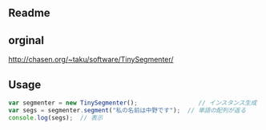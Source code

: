 Readme
-----
## orginal 
http://chasen.org/~taku/software/TinySegmenter/

## Usage
```js
var segmenter = new TinySegmenter();                 // インスタンス生成
var segs = segmenter.segment("私の名前は中野です");  // 単語の配列が返る
console.log(segs);  // 表示
```
